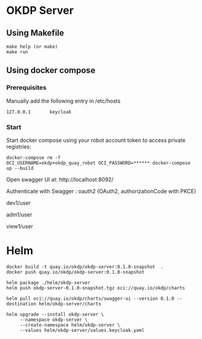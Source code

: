 # OKDP Server

## Using Makefile
```shell
make help (or make)
make run
```

## Using docker compose

### Prerequisites

Manually add the following entry in /etc/hosts

```shell
127.0.0.1       keycloak
```

### Start

Start docker compose using your robot account token to access private registries:
```shell
docker-compose rm -f
OCI_USERNAME=okdp+okdp_quay_robot OCI_PASSWORD=****** docker-compose up --build
```

Open swagger UI at: http://localhost:8092/

Authenticate with Swagger : oauth2 (OAuth2, authorizationCode with PKCE)

dev1/user

adm1/user

view1/user

# Helm

```
docker build -t quay.io/okdp/okdp-server:0.1.0-snapshot  .
docker push quay.io/okdp/okdp-server:0.1.0-snapshot

helm package ./helm/okdp-server
helm push okdp-server-0.1.0-snapshot.tgz oci://quay.io/okdp/charts

helm pull oci://quay.io/okdp/charts/swagger-ui --version 0.1.0 --destination helm/okdp-server/charts

helm upgrade --install okdp-server \
     --namespace okdp-server \
     --create-namespace helm/okdp-server \
     --values helm/okdp-server/values.keycloak.yaml
```
